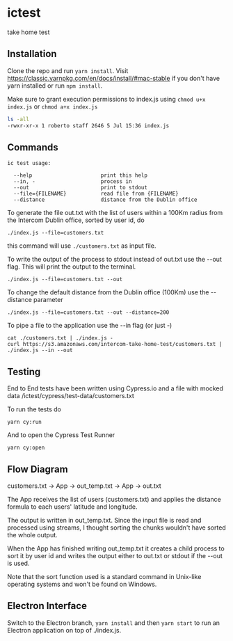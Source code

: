 # ictest

take home test

## Installation

Clone the repo and run `yarn install`. Visit https://classic.yarnpkg.com/en/docs/install/#mac-stable if you don't have yarn installed or run `npm install`.

Make sure to grant execution permissions to index.js using `chmod u+x index.js` or `chmod a+x index.js`

```zsh
ls -all
-rwxr-xr-x 1 roberto staff 2646 5 Jul 15:36 index.js
```

## Commands

```
ic test usage:

  --help                      print this help
  --in, -                     process in
  --out                       print to stdout
  --file={FILENAME}           read file from {FILENAME}
  --distance                  distance from the Dublin office
```

To generate the file out.txt with the list of users within a 100Km radius from the Intercom Dublin office, sorted by user id, do

```
./index.js --file=customers.txt
```

this command will use `./customers.txt` as input file.

To write the output of the process to stdout instead of out.txt use the --out flag. This will print the output to the terminal.

```
./index.js --file=customers.txt --out
```

To change the default distance from the Dublin office (100Km) use the --distance parameter

```
./index.js --file=customers.txt --out --distance=200
```

To pipe a file to the application use the --in flag (or just -)

```
cat ./customers.txt | ./index.js -
curl https://s3.amazonaws.com/intercom-take-home-test/customers.txt | ./index.js --in --out
```

## Testing

End to End tests have been written using Cypress.io and a file with mocked data /ictest/cypress/test-data/customers.txt

To run the tests do

```
yarn cy:run
```

And to open the Cypress Test Runner

```
yarn cy:open
```

## Flow Diagram

customers.txt -> App -> out_temp.txt -> App -> out.txt

The App receives the list of users (customers.txt) and applies the distance formula to each users' latitude and longitude.

The output is written in out_temp.txt. Since the input file is read and processed using streams, I thought sorting the chunks wouldn't have sorted the whole output.

When the App has finished writing out_temp.txt it creates a child process to sort it by user id and writes the output either to out.txt or stdout if the --out is used.

Note that the sort function used is a standard command in Unix-like operating systems and won't be found on Windows.

## Electron Interface

Switch to the Electron branch, `yarn install` and then `yarn start` to run an Electron application on top of ./index.js.
